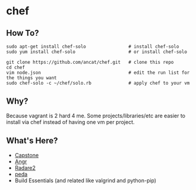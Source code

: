 # chef

## How To?

```
sudo apt-get install chef-solo                # install chef-solo
sudo yum install chef-solo                    # or install chef-solo

git clone https://github.com/ancat/chef.git   # clone this repo
cd chef
vim node.json                                 # edit the run list for the things you want
sudo chef-solo -c ~/chef/solo.rb              # apply chef to your vm
```

## Why?

Because vagrant is 2 hard 4 me. Some projects/libraries/etc are easier to install via chef instead of having one vm per project.

## What's Here?

- [Capstone](http://www.capstone-engine.org/)
- [Angr](http://angr.io/)
- [Radare2](https://github.com/radare/radare2)
- [peda](https://github.com/longld/peda)
- Build Essentials (and related like valgrind and python-pip)

